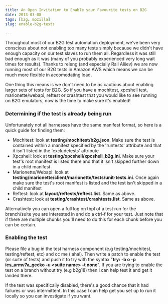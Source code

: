 ```yaml
---
title: An Open Invitation to Enable your Favourite tests on B2G
date: 2013-03-08
tags: [b2g, mozilla]
slug: enable-b2g-tests

---
```


Throughout most of our B2G test automation deployment, we've been very conscious about not enabling
too many tests simply because we didn't have enough capacity on our test slaves to run them all.
Regardless it was still bad enough as it was (many of you probably experienced very long wait times
for results). Thanks to releng (and especially Rail Aliiev) we are now running most of our B2G tests
in Amazon AWS which means we can be much more flexible in accomodating load.

<!--more-->

One thing this means is we don't need to be *as* cautious about enabling larger sets of tests for
B2G. So if you have a mochitest, xpcshell test, marionette/webapi, reftest or crashtest that you
would like to see running on B2G emulators, now is the time to make sure it's enabled!

### Determining if the test is already being run

Unfortunately not all harnesses have the same manifest format, so here is a quick guide for finding
them:

* Mochitest: look at **testing/mochitest/b2g.json**. Make sure the test is contained within a manifest specified by the 'runtests' attribute and that it isn't listed in the 'excludetests' attribute
* Xpcshell: look at **testing/xpcshell/xpcshell_b2g.ini**. Make sure your test's root manifest is listed there and that it isn't skipped further down in a child manifest
* Marionette/Webapi: look at **testing/marionette/client/marionette/tests/unit-tests.ini**. Once again make sure the test's root manifest is listed and the test isn't skipped in a child manifest
* Reftest: look at **layout/reftests/reftest.list**. Same as above.
* Crashtest: look at **testing/crashtest/crashtests.list**. Same as above.

Alternatively you can open a full log on tbpl of a test run for the branch/suite you are 
interested in and do a ctrl-f for your test. Just note that if there are multiple chunks 
you'll need to do this for each chunk before you can be certain.

### Enabling the test

Please file a bug in the test harness component (e.g testing/mochitest, testing/reftest, etc) 
and cc me (:ahal). Then write a patch to enable the test (or suite of tests) and push it to try 
with the syntax "**try: -b o -p ics\_armv7a\_gecko -u &lt;suite name&gt; -t none**". If you are 
trying to enable the test on a branch without try (e.g b2g18) then I can help test it and 
get it landed there.

If the test was specifically disabled, there's a good chance that it had failures or was 
intermittent. In this case I can help get you set up to run it locally so you can investigate 
if you want.
